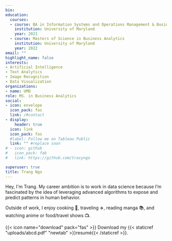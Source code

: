```yaml
---
bio: 
education:
  courses:
  - course: BA in Information Systems and Operations Management & Business Analytics 
    institution: University of Maryland
    year: 2021
  - course: Masters of Science in Business Analytics
    institution: University of Maryland
    year: 2022
email: ""
highlight_name: false
interests:
- Artificial Intelligence
- Text Analytics 
- Image Recognition
- Data Visualization
organizations:
- name: UMD
role: MS. in Business Analytics
social:
- icon: envelope
  icon_pack: fas
  link: /#contact
- display:
    header: true
  icon: link
  icon_pack: fas
  #label: Follow me on Tableau Public
  link: "" #replace soon
# - icon: github
#   icon_pack: fab
#   link: https://github.com/tracyngo

superuser: true
title: Trang Ngo
---
```


Hey, I'm Trang. My career ambition is to work in data science because I’m fascinated by the idea of leveraging advanced algorithms to expose and predict patterns in human behavior.

Outside of work, I enjoy cooking :curry:, traveling :airplane:, reading manga :books:, and watching anime or food/travel shows :tv:. 

{{< icon name="download" pack="fas" >}} Download my {{< staticref "uploads/abcd.pdf" "newtab" >}}resumé{{< /staticref >}}.
